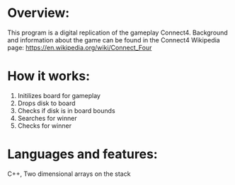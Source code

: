 # Overview: 
This program is a digital replication of the gameplay Connect4. Background and information about the game can be found in the Connect4 Wikipedia page: https://en.wikipedia.org/wiki/Connect_Four 

# How it works: 
1. Initilizes board for gameplay
2. Drops disk to board
3. Checks if disk is in board bounds
4. Searches for winner
5. Checks for winner

# Languages and features: 
C++, 
Two dimensional arrays on the stack 

